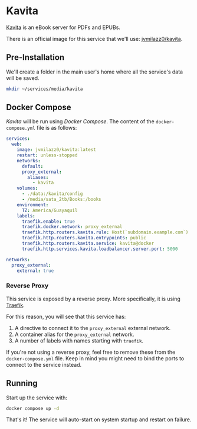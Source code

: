 # Kavita

[Kavita](https://www.kavitareader.com/) is an eBook server for PDFs and EPUBs.

There is an official image for this service that we'll use: [jvmilazz0/kavita](https://hub.docker.com/r/jvmilazz0/kavita).

## Pre-Installation

We'll create a folder in the main user's home where all the service's data will be saved.

```bash
mkdir ~/services/media/kavita
```

## Docker Compose

*Kavita* will be run using *Docker Compose*. The content of the `docker-compose.yml` file is as follows:

```yaml
services:
  web:
    image: jvmilazz0/kavita:latest
    restart: unless-stopped
    networks:
      default:
      proxy_external:
        aliases:
          - kavita
    volumes:
      - ./data:/kavita/config
      - /media/sata_2tb/Books:/books
    environment:
      TZ: America/Guayaquil
    labels:
      traefik.enable: true
      traefik.docker.network: proxy_external
      traefik.http.routers.kavita.rule: Host(`subdomain.example.com`)
      traefik.http.routers.kavita.entrypoints: public
      traefik.http.routers.kavita.service: kavita@docker
      traefik.http.services.kavita.loadbalancer.server.port: 5000

networks:
  proxy_external:
    external: true
```

### Reverse Proxy

This service is exposed by a reverse proxy. More specifically, it is using [Traefik](../networking/traefik.md).

For this reason, you will see that this service has:

1. A directive to connect it to the `proxy_external` external network.
2. A container alias for the `proxy_external` network.
3. A number of labels with names starting with `traefik`.

If you're not using a reverse proxy, feel free to remove these from the `docker-compose.yml` file.
Keep in mind you might need to bind the ports to connect to the service instead.

## Running

Start up the service with:

```bash
docker compose up -d
```

That's it! The service will auto-start on system startup and restart on failure.
